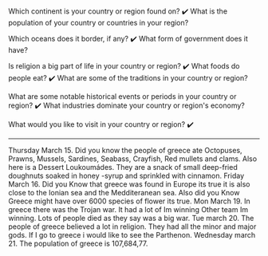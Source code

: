 Which continent is your country or region found on?
✔️
What is the population of your country or countries in your region?

Which oceans does it border, if any?
✔️
What form of government does it have?

Is religion a big part of life in your country or region?
✔️
What foods do people eat?
✔️
What are some of the traditions in your country or region?

What are some notable historical events or periods in your country or region?
✔️
What industries dominate your country or region's economy?

What would you like to visit in your country or region?
✔️
***

Thursday March 15. Did you know the people of greece ate Octopuses, Prawns, Mussels, Sardines, Seabass, Crayfish, Red mullets and clams. Also here is a Dessert Loukoumádes. They are a snack of small deep-fried doughnuts soaked in honey -syrup and sprinkled with cinnamon.
Friday March 16. Did you Know that greece was found in Europe its true it is also close to the Ionian sea and the Medditeranean sea. Also did you Know Greece might have over 6000 species of flower its true. 
Mon March 19. In greece there was the Trojan war. It had a lot of Im winning Other team Im winning. Lots of people died as they say was a big war.
Tue march 20. The people of greece believed a lot in religion. They had all the minor and major gods. If I go to greece i would like to see the Parthenon. 
Wednesday march 21. The population of greece is 107,684,77. 
